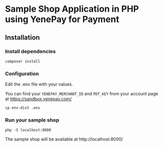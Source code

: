 # Sample Shop Application in PHP using YenePay for Payment


## Installation

### Install dependencies

```
composer install
```

### Configuration 

Edit the .env file with your values. 

You can find your `YENEPAY_MERCHANT_ID` and `PDT_KEY` from your account page at https://sandbox.yenepay.com/

```
cp env-dist .env
```

### Run your sample shop
```
php -S localhost:8000
```
The sample shop will be available at http://localhost:8000/